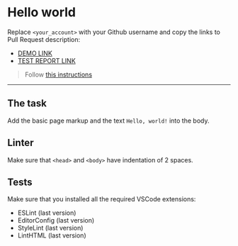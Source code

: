 # Hello world

Replace `<your_account>` with your Github username and copy the links to Pull Request description:
- [DEMO LINK](https://Dmytro-Kretov.github.io/layout_hello-world/)
- [TEST REPORT LINK](https://Dmytro-Kretov.github.io/layout_hello-world/report/html_report/)

> Follow [this instructions](https://mate-academy.github.io/layout_task-guideline/#how-to-solve-the-layout-tasks-on-github)
___

## The task

Add the basic page markup and the text `Hello, world!` into the body.

## Linter

Make sure that `<head>` and `<body>` have indentation of 2 spaces.

## Tests

Make sure that you installed all the required VSCode extensions:

- ESLint (last version)
- EditorConfig (last version)
- StyleLint (last version)
- LintHTML (last version)
